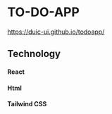# TO-DO-APP

https://duic-ui.github.io/todoapp/

## Technology
#### React
#### Html
#### Tailwind CSS

